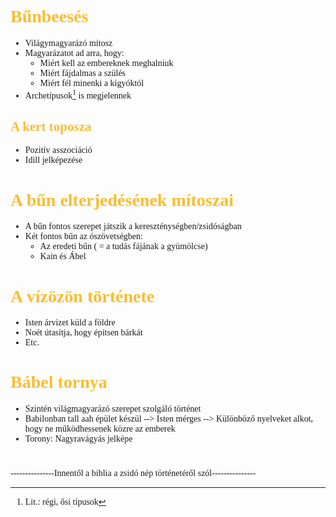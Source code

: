 <span style="font-family:'cascadia code'">

# <span style="color:#fabd2f">Bűnbeesés
- Világymagyarázó mítosz
- Magyarázatot ad arra, hogy:
  - Miért kell az embereknek meghalniuk
  - Miért fájdalmas a szülés
  - Miért fél minenki a kígyóktól
- Archetípusok[^2] is megjelennek

## <span style="color:#fabd2f">A kert toposza
- Pozitív asszociáció
- Idill jelképezése

# <spans style="color:#fabd2f">A bűn elterjedésének mítoszai
- A bűn fontos szerepet játszik a kereszténységben/zsidóságban
- Két fontos bűn az ószövetségben:
  - Az eredeti bűn ( = a tudás fájának a gyümölcse)
  - Kain és Ábel

# <span style="color:#fabd2f">A vízözön története
- Isten árvizet küld a földre
- Noét útasítja, hogy építsen bárkát
- Etc.
# <span style="color:#fabd2f">Bábel tornya
- Szintén világmagyarázó szerepet szolgáló történet
- Babilonban tall aah épület készül --> Isten mérges --> Különböző nyelveket alkot, hogy ne működhessenek közre az emberek
- Torony: Nagyravágyás jelképe
#
---------------Innentől a biblia a zsidó nép történetéről szól--------------- 

[^2]: Lit.: régi, ősi típusok